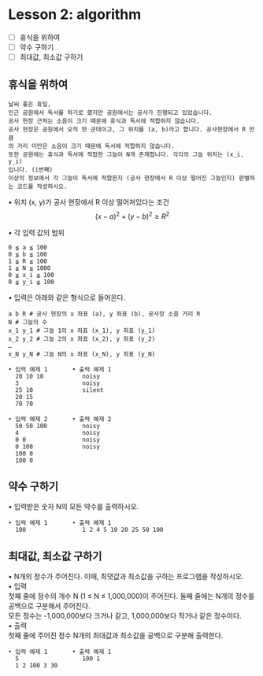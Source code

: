 # Lesson 2: algorithm

- [ ] 휴식을 위하여
- [ ] 약수 구하기
- [ ] 최대값, 최소값 구하기

## 휴식을 위하여
    날씨 좋은 휴일,
    인근 공원에서 독서를 하기로 했지만 공원에서는 공사가 진행되고 있었습니다.
    공사 현장 근처는 소음이 크기 때문에 휴식과 독서에 적합하지 않습니다.
    공사 현장은 공원에서 오직 한 군데이고, 그 위치를 (a, b)라고 합니다. 공사현장에서 R 만큼
    의 거리 미만은 소음이 크기 때문에 독서에 적합하지 않습니다.
    또한 공원에는 휴식과 독서에 적합한 그늘이 N개 존재합니다. 각각의 그늘 위치는 (x_i, y_i)
    입니다. (i번째)
    이상의 정보에서 각 그늘이 독서에 적합한지 (공사 현장에서 R 이상 떨어진 그늘인지) 판별하
    는 코드를 작성하시오.

• 위치 (x, y)가 공사 현장에서 R 이상 떨어져있다는 조건
$$(x-a)^2 + (y-b)^2 \geq R^2$$

• 각 입력 값의 범위

    0 ≦ a ≦ 100  
    0 ≦ b ≦ 100  
    1 ≦ R ≦ 100  
    1 ≦ N ≦ 1000  
    0 ≦ x_i ≦ 100  
    0 ≦ y_i ≦ 100  

• 입력은 아래와 같은 형식으로 들어온다.

    a b R # 공사 현장의 x 좌표 (a), y 좌표 (b), 공사장 소음 거리 R  
    N # 그늘의 수  
    x_1 y_1 # 그늘 1의 x 좌표 (x_1), y 좌표 (y_1)  
    x_2 y_2 # 그늘 2의 x 좌표 (x_2), y 좌표 (y_2)  
    …  
    x_N y_N # 그늘 N의 x 좌표 (x_N), y 좌표 (y_N)  

```
• 입력 예제 1       • 출력 예제 1
  20 10 10           noisy
  3                  noisy
  25 10              silent
  20 15
  70 70

• 입력 예제 2       • 출력 예제 2
  50 50 100          noisy
  4                  noisy
  0 0                noisy
  0 100              noisy
  100 0
  100 0
```

## 약수 구하기
• 입력받은 숫자 N의 모든 약수를 출력하시오.

```
• 입력 예제 1       • 출력 예제 1
  100                1 2 4 5 10 20 25 50 100
```
## 최대값, 최소값 구하기
• N개의 정수가 주어진다. 이때, 최댓값과 최소값을 구하는 프로그램을 작성하시오.  
• 입력  
  첫째 줄에 정수의 개수 N (1 ≤ N ≤ 1,000,000)이 주어진다. 둘째 줄에는 N개의 정수를 공백으로 구분해서 주어진다.   
  모든 정수는 -1,000,000보다 크거나 같고, 1,000,000보다 작거나 같은 정수이다.  
• 출력  
  첫째 줄에 주어진 정수 N개의 최대값과 최소값을 공백으로 구분해 출력한다.  
```
• 입력 예제 1       • 출력 예제 1
  5                  100 1
  1 2 100 3 30
```